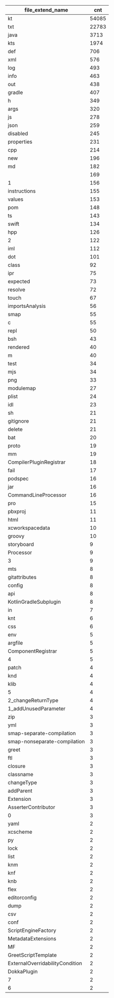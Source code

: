 |        file_extend_name         |  cnt  |
|---------------------------------|-------|
| kt                              | 54085 |
| txt                             | 22783 |
| java                            | 3713  |
| kts                             | 1974  |
| def                             | 706   |
| xml                             | 576   |
| log                             | 493   |
| info                            | 463   |
| out                             | 438   |
| gradle                          | 407   |
| h                               | 349   |
| args                            | 320   |
| js                              | 278   |
| json                            | 259   |
| disabled                        | 245   |
| properties                      | 231   |
| cpp                             | 214   |
| new                             | 196   |
| md                              | 182   |
|                                 | 169   |
| 1                               | 156   |
| instructions                    | 155   |
| values                          | 153   |
| pom                             | 148   |
| ts                              | 143   |
| swift                           | 134   |
| hpp                             | 126   |
| 2                               | 122   |
| iml                             | 112   |
| dot                             | 101   |
| class                           | 92    |
| ipr                             | 75    |
| expected                        | 73    |
| resolve                         | 72    |
| touch                           | 67    |
| importsAnalysis                 | 56    |
| smap                            | 55    |
| c                               | 55    |
| repl                            | 50    |
| bsh                             | 43    |
| rendered                        | 40    |
| m                               | 40    |
| test                            | 34    |
| mjs                             | 34    |
| png                             | 33    |
| modulemap                       | 27    |
| plist                           | 24    |
| idl                             | 23    |
| sh                              | 21    |
| gitignore                       | 21    |
| delete                          | 21    |
| bat                             | 20    |
| proto                           | 19    |
| mm                              | 19    |
| CompilerPluginRegistrar         | 18    |
| fail                            | 17    |
| podspec                         | 16    |
| jar                             | 16    |
| CommandLineProcessor            | 16    |
| pro                             | 15    |
| pbxproj                         | 11    |
| html                            | 11    |
| xcworkspacedata                 | 10    |
| groovy                          | 10    |
| storyboard                      | 9     |
| Processor                       | 9     |
| 3                               | 9     |
| mts                             | 8     |
| gitattributes                   | 8     |
| config                          | 8     |
| api                             | 8     |
| KotlinGradleSubplugin           | 8     |
| in                              | 7     |
| knt                             | 6     |
| css                             | 6     |
| env                             | 5     |
| argfile                         | 5     |
| ComponentRegistrar              | 5     |
| 4                               | 5     |
| patch                           | 4     |
| knd                             | 4     |
| klib                            | 4     |
| 5                               | 4     |
| 2_changeReturnType              | 4     |
| 1_addUnusedParameter            | 4     |
| zip                             | 3     |
| yml                             | 3     |
| smap-separate-compilation       | 3     |
| smap-nonseparate-compilation    | 3     |
| greet                           | 3     |
| ftl                             | 3     |
| closure                         | 3     |
| classname                       | 3     |
| changeType                      | 3     |
| addParent                       | 3     |
| Extension                       | 3     |
| AsserterContributor             | 3     |
| 0                               | 3     |
| yaml                            | 2     |
| xcscheme                        | 2     |
| py                              | 2     |
| lock                            | 2     |
| list                            | 2     |
| knm                             | 2     |
| knf                             | 2     |
| knb                             | 2     |
| flex                            | 2     |
| editorconfig                    | 2     |
| dump                            | 2     |
| csv                             | 2     |
| conf                            | 2     |
| ScriptEngineFactory             | 2     |
| MetadataExtensions              | 2     |
| MF                              | 2     |
| GreetScriptTemplate             | 2     |
| ExternalOverridabilityCondition | 2     |
| DokkaPlugin                     | 2     |
| 7                               | 2     |
| 6                               | 2     |
